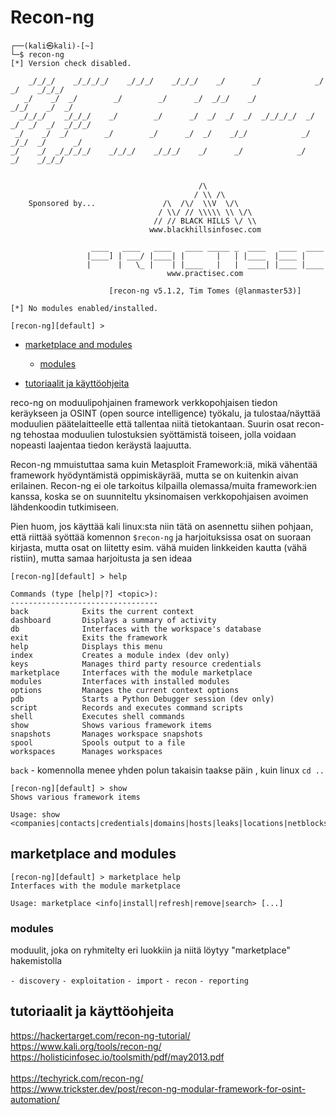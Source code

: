 # Recon-ng

```
┌──(kali㉿kali)-[~]
└─$ recon-ng 
[*] Version check disabled.

    _/_/_/    _/_/_/_/    _/_/_/    _/_/_/    _/      _/            _/      _/    _/_/_/
   _/    _/  _/        _/        _/      _/  _/_/    _/            _/_/    _/  _/       
  _/_/_/    _/_/_/    _/        _/      _/  _/  _/  _/  _/_/_/_/  _/  _/  _/  _/  _/_/_/
 _/    _/  _/        _/        _/      _/  _/    _/_/            _/    _/_/  _/      _/ 
_/    _/  _/_/_/_/    _/_/_/    _/_/_/    _/      _/            _/      _/    _/_/_/    


                                          /\
                                         / \\ /\
    Sponsored by...               /\  /\/  \\V  \/\
                                 / \\/ // \\\\\ \\ \/\
                                // // BLACK HILLS \/ \\
                               www.blackhillsinfosec.com

                  ____   ____   ____   ____ _____ _  ____   ____  ____
                 |____] | ___/ |____| |       |   | |____  |____ |
                 |      |   \_ |    | |____   |   |  ____| |____ |____
                                   www.practisec.com

                      [recon-ng v5.1.2, Tim Tomes (@lanmaster53)]                       

[*] No modules enabled/installed.

[recon-ng][default] >
```

* [marketplace and modules](#marketplace-and-modules)
  * [modules](#modules)

* [tutoriaalit ja käyttöohjeita](#tutoriaalit-ja-käyttöohjeita)

reco-ng on moduulipohjainen framework verkkopohjaisen tiedon keräykseen ja OSINT (open source intelligence) työkalu, ja tulostaa/näyttää moduulien päätelaitteelle että tallentaa niitä tietokantaan. Suurin osat recon-ng tehostaa moduulien tulostuksien syöttämistä toiseen, jolla voidaan nopeasti laajentaa tiedon keräystä laajuutta.

Recon-ng mmuistuttaa sama kuin Metasploit Framework:iä, mikä vähentää framework hyödyntämistä oppimiskäyrää, mutta se on kuitenkin aivan erilainen. Recon-ng ei ole tarkoitus kilpailla olemassa/muita framework:ien kanssa, koska se on suunniteltu yksinomaisen verkkopohjaisen avoimen lähdenkoodin tutkimiseen. 

Pien huom, jos käyttää kali linux:sta niin tätä on asennettu siihen pohjaan, että riittää syöttää komennon `$recon-ng` ja harjoituksissa osat on suoraan kirjasta, mutta osat on liitetty esim. vähä muiden linkkeiden kautta (vähä ristiin), mutta samaa harjoitusta ja sen ideaa

```
[recon-ng][default] > help

Commands (type [help|?] <topic>):
---------------------------------
back            Exits the current context
dashboard       Displays a summary of activity
db              Interfaces with the workspace's database
exit            Exits the framework
help            Displays this menu
index           Creates a module index (dev only)
keys            Manages third party resource credentials
marketplace     Interfaces with the module marketplace
modules         Interfaces with installed modules
options         Manages the current context options
pdb             Starts a Python Debugger session (dev only)
script          Records and executes command scripts
shell           Executes shell commands
show            Shows various framework items
snapshots       Manages workspace snapshots
spool           Spools output to a file
workspaces      Manages workspaces
```

`back` - komennolla menee yhden polun takaisin taakse päin , kuin linux `cd ..`

```
[recon-ng][default] > show
Shows various framework items

Usage: show <companies|contacts|credentials|domains|hosts|leaks|locations|netblocks|ports|profiles|pushpins|repositories|vulnerabilities>

```

## marketplace and modules

```
[recon-ng][default] > marketplace help
Interfaces with the module marketplace

Usage: marketplace <info|install|refresh|remove|search> [...]

```

### modules

moduulit, joka on ryhmitelty eri luokkiin ja niitä löytyy "marketplace" hakemistolla

`- discovery`
`- exploitation`
`- import`
`- recon`
`- reporting`



## tutoriaalit ja käyttöohjeita <br>
https://hackertarget.com/recon-ng-tutorial/ <br>
https://www.kali.org/tools/recon-ng/ <br> 
https://holisticinfosec.io/toolsmith/pdf/may2013.pdf <br>
<br>
https://techyrick.com/recon-ng/ <br>
https://www.trickster.dev/post/recon-ng-modular-framework-for-osint-automation/ <br>




